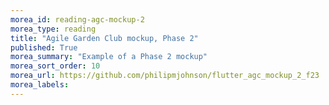 ```yaml
---
morea_id: reading-agc-mockup-2
morea_type: reading
title: "Agile Garden Club mockup, Phase 2"
published: True
morea_summary: "Example of a Phase 2 mockup"
morea_sort_order: 10
morea_url: https://github.com/philipmjohnson/flutter_agc_mockup_2_f23
morea_labels:
---
```


